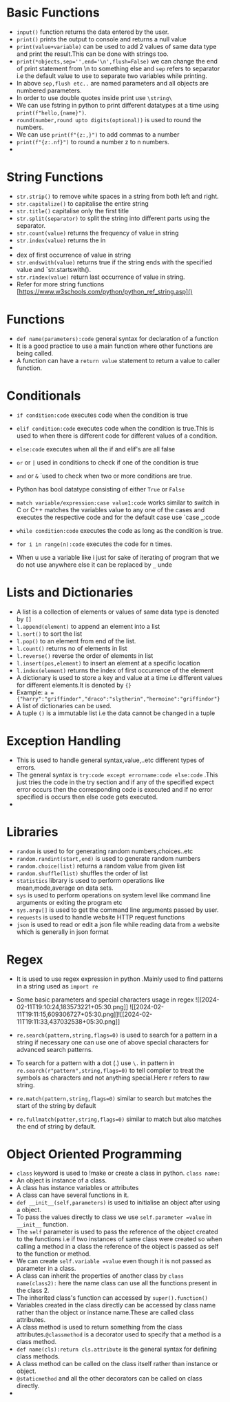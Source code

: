 # Basic Functions
- `input()` function returns the data entered by the user.
- `print()` prints the output to console and returns a null value
- `print(value+variable)` can be used to add 2 values of same data type and print the result.This can be done with strings too.
- `print(*objects,sep='',end='\n',flush=False)` we can change the end of print statement from \n to something else and `sep` refers to separator i.e the default value to use to separate two variables while printing.
- In above `sep,flush etc..` are named parameters and all objects are numbered parameters.
- In order to use double quotes inside print use `\string\` 
- We can use fstring in python to print different datatypes at a time using `print(f"hello,{name}")`.
- `round(number,round upto digits(optional))` is used to round the numbers.
- We can use `print(f"{z:,}")` to add commas to a number
- `print(f"{z:.nf}")` to round a number z to n numbers.
- 
# String Functions
-  `str.strip()` to remove white spaces in a string from both left and right.
- `str.capitalize()` to capitalise the entire string
- `str.title()` capitalise only the first title
- `str.split(separator)` to split the string into different parts using the separator.
- `str.count(value)` returns the frequency of value in string
- `str.index(value)` returns the in
- 
- dex of first occurrence of value in string
- `str.endswith(value)` returns true if the string ends with the specified value and `str.startswith().
- `str.rindex(value)` return last occurrence of value in string.
- Refer for more string functions [https://www.w3schools.com/python/python_ref_string.asp]() 
 




# Functions
- `def name(parameters):code` general syntax for declaration of a function
- It is a good practice to use a main function where other functions are being called.
- A function can have a `return value` statement to return a value to caller function.

# Conditionals
- `if condition:code` executes code when the condition is true
- `elif condition:code` executes code when the condition is true.This is used to when there is different code for different values of a condition.
- `else:code` executes when all the if and elif's are all false
- `or`  or `|` used in conditions to check if one of the condition is true
- `and` or `&`  `used to check when two or more conditions are true.
- Python has bool datatype consisting of either `True` or `False`
- `match variable/expression:case value1:code` works similar to switch in C or C++ matches the variables value to any one of the cases and executes the respective code and for the default case use  `case _:code

- `while condition:code` executes the code as long as the condition is true.
- `for i in range(n):code` executes the code for  n times.
- When u use a variable like i just for sake of iterating of program that we do not use anywhere else it can be replaced by `_` unde
# Lists and Dictionaries
- A list is a collection of elements or values of same data type is denoted by `[]`
- `l.append(element)`  to append an element into a list
- `l.sort()` to sort the list
- `l.pop()` to an element from end of the list.
- `l.count()` returns no of elements in list
- `l.reverse()` reverse the order of elements in list
- `l.insert(pos,element)` to insert an element at a specific location
- `l.index(element)` returns the index of first occurrence of the element 
- A dictionary is used to store a key and value at a time i.e different values for different elements.It is denoted by `{}`
- Example: `a = {"harry":"griffindor","draco":"slytherin","hermoine":"griffindor"}`
- A list of dictionaries can be used.
- A tuple `()` is a immutable list i.e the data cannot be changed in a tuple

# Exception Handling
- This is used to handle general syntax,value,..etc different types of errors.
- The general syntax is `try:code except errorname:code else:code` .This just tries the code in the try section and if any of the specified expect error occurs then the corresponding code is executed and if no error specified is occurs then else code gets executed.
- 

# Libraries
- `random` is used to for generating random numbers,choices..etc
- `random.randint(start,end)` is used to generate random numbers
- `random.choice(list)` returns a random value from given list
- `random.shuffle(list)` shuffles the order of list
- `statistics` library is used to perform operations like mean,mode,average on data sets.
- `sys` is used to perform operations on system level like command line arguments or exiting the program etc
- `sys.argv[]` is used to get the command line arguments passed by user.
- `requests` is used to handle website HTTP request functions
- `json` is used to read or edit a json file while reading data from a website which is generally in json format 

# Regex
- It is used to use regex expression in python .Mainly used to  find patterns in a string used as `import re`
- Some basic parameters and special characters usage in regex
![[2024-02-11T19:10:24,183573221+05:30.png]]
![[2024-02-11T19:11:15,609306727+05:30.png]]![[2024-02-11T19:11:33,437032538+05:30.png]]

- `re.search(pattern,string,flags=0)`   is used to search for a pattern in a string if necessary one can use one of above special characters for advanced search patterns.
- To search for a pattern with a dot (.)  use  `\.` in pattern in `re.search(r"pattern",string,flags=0)` to tell compiler to treat the symbols as characters and not anything special.Here r refers to raw string.
- `re.match(pattern,string,flags=0)`  similar to search but  matches the start of the string by default
- `re.fullmatch(patter,string,flags=0)` similar to match but also matches the end of string by default.


 

# Object Oriented Programming 
- `class`  keyword is used to !make or create a class in python. `class name:`
- An object is instance of a class.
- A class has instance variables or attributes 
- A class can have several functions in it.
- `def __init__(self,parameters)` is used to initialise an object after using a object.
- To pass the values directly to class we use `self.parameter =value` in `__init__` function.
- The `self` parameter is used to pass the reference of the object created to the functions i.e if two instances of same class were  created so when calling a method in a class the reference of the object is passed as self to the function or method.
- We can create `self.variable =value` even though it is not passed as parameter in a class.
- A class can inherit the properties of another class by  `class name(class2):` here the name class can use all the functions present in the class 2.
- The inherited class's function can accessed by `super().function()` 
- Variables created in the class directly can be accessed by class name rather than the object or instance name.These are called class attributes.
- A class method is used to return something from the class attributes.`@classmethod` is a decorator used to specify that a method is a class method.
- `def name(cls):return cls.attribute` is the general syntax for defining class methods.
- A class method can be called on the class itself rather than instance or object.
- `@staticmethod` and all the other decorators can be called on class directly.
- 
